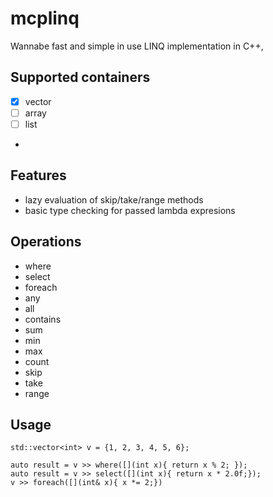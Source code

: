 # mcplinq

Wannabe fast and simple in use LINQ implementation in C++,


## Supported containers
- [x] vector
- [ ] array
- [ ] list
- 
## Features
* lazy evaluation of skip/take/range methods
* basic type checking for passed lambda expresions

## Operations
* where
* select
* foreach
* any
* all
* contains
* sum
* min
* max
* count
* skip
* take 
* range

## Usage

```
std::vector<int> v = {1, 2, 3, 4, 5, 6};

auto result = v >> where([](int x){ return x % 2; });     
auto result = v >> select([](int x){ return x * 2.0f;});  
v >> foreach([](int& x){ x *= 2;})
```
  
